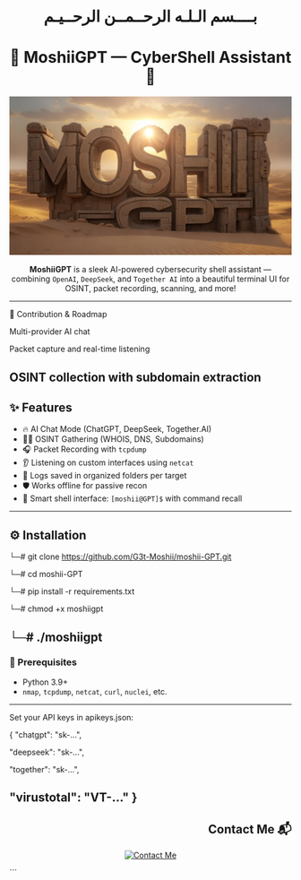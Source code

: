 <h1 align="center">
  بــــسم الـلـه الرحــمــن الرحــيـم
</h1>
<h1 align="center">
  🚀 MoshiiGPT — CyberShell Assistant 🧠
</h1>

<p align="center">
  <img src="moshii-GPT" width="600" alt="Cyber GPT Animation"/>
</p>

<p align="center">
  <b>MoshiiGPT</b> is a sleek AI-powered cybersecurity shell assistant — 
  combining <code>OpenAI</code>, <code>DeepSeek</code>, and <code>Together AI</code> 
  into a beautiful terminal UI for OSINT, packet recording, scanning, and more!
</p>

---
🎯 Contribution & Roadmap

Multi-provider AI chat

Packet capture and real-time listening

OSINT collection with subdomain extraction
---
## ✨ Features

- 🔥 AI Chat Mode (ChatGPT, DeepSeek, Together.AI)
- 🕵️‍♂️ OSINT Gathering (WHOIS, DNS, Subdomains)
- 🎧 Packet Recording with `tcpdump`
- 👂 Listening on custom interfaces using `netcat`
- 📁 Logs saved in organized folders per target
- 🛡️ Works offline for passive recon
- 🤖 Smart shell interface: `[moshii@GPT]$` with command recall

---

## ⚙️ Installation
└─# git clone https://github.com/G3t-Moshii/moshii-GPT.git

└─# cd moshii-GPT

└─# pip install -r requirements.txt

└─# chmod +x moshiigpt

└─# ./moshiigpt
---
### 🔧 Prerequisites

- Python 3.9+
- `nmap`, `tcpdump`, `netcat`, `curl`, `nuclei`, etc.

---
Set your API keys in apikeys.json:

{
  "chatgpt": "sk-...",

  "deepseek": "sk-...",
  
  "together": "sk-...",
  
  "virustotal": "VT-..."
}
---

 <h2 dir="rtl" align="right">📬 Contact Me</h2> <p align="center"> <a href="https://s3.us-east-1.amazonaws.com/moshii.com/portfolio.html"> <img src="https://img.shields.io/badge/Contact%20Me-Portfolio-blue?style=for-the-badge&logo=github" alt="Contact Me"> </a> </p> ``` 
